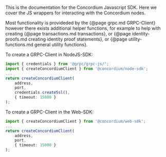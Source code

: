 This is the documentation for the Concordium Javascript SDK. Here we cover
the JS wrappers for interacting with the Concordium nodes.

Most functionality is provideded by the {@page grpc.md GRPC-Client} however
there exists additional helper functions, for example to help with creating
{@page transactions.md transactions}, or {@page identity-proofs.md creating
identity proof statements}, or {@page utility-functions.md general utility
functions}.

To create a GRPC-Client in NodeJS-SDK:

```ts
import { credentials } from '@grpc/grpc-js/';
import { createConcordiumClient } from '@concordium/node-sdk';
...
return createConcordiumClient(
    address,
    port,
    credentials.createSsl(),
    { timeout: 15000 }
);
```

To create a GRPC-Client in the Web-SDK:

```ts
import { createConcordiumClient } from '@concordium/web-sdk';
...
return createConcordiumClient(
    address,
    port,
    { timeout: 15000 }
);
```
